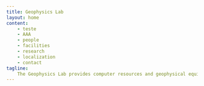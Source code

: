 ```yaml
---
title: Geophysics Lab
layout: home
content:
    - teste
    - AAA
    - people
    - facilities
    - research
    - localization
    - contact
tagline:
    The Geophysics Lab provides computer resources and geophysical equipments to support research projects involving mineral and hydrocarbon exploration, impact crater modelling, energy resources and environmental problems.
---
```

